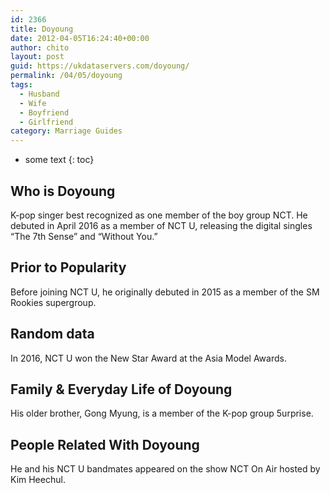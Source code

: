 ```yaml
---
id: 2366
title: Doyoung
date: 2012-04-05T16:24:40+00:00
author: chito
layout: post
guid: https://ukdataservers.com/doyoung/
permalink: /04/05/doyoung
tags:
  - Husband
  - Wife
  - Boyfriend
  - Girlfriend
category: Marriage Guides
---
```


* some text
{: toc}


## Who is  Doyoung
                  
                  
                  
K-pop singer best recognized as one member of the boy group NCT. He debuted in April 2016 as a member of NCT U, releasing the digital singles &#8220;The 7th Sense&#8221; and &#8220;Without You.&#8221; 
                  
                
                
                
## Prior to Popularity 
                  
                  
                  
Before joining NCT U, he originally debuted in 2015 as a member of the SM Rookies supergroup.
                  
                
                
                
## Random data 
                  
                  
                  
In 2016, NCT U won the New Star Award at the Asia Model Awards.
                  
                
                
                
## Family & Everyday Life of Doyoung
                  
                  
                  
His older brother, Gong Myung, is a member of the K-pop group 5urprise.
                  
                
                
                
## People Related With  Doyoung
                  
                  
                  
He and his NCT U bandmates appeared on the show NCT On Air hosted by Kim Heechul.
                  
                
              
            
          
          
          
    
    
  
